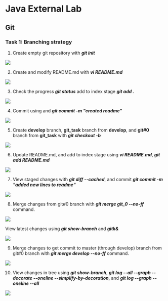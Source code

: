 # Java External Lab
## Git 
### Task 1: Branching strategy 

1. Create empty git repository with ***git init***

![](https://raw.githubusercontent.com/Fat-Frumos/Cars/master/media/image1.png)

2. Create and modify README.md with ***vi README.md***

![](https://raw.githubusercontent.com/Fat-Frumos/Cars/master/media/image2.png)

3. Check the progress  ***git status*** add to index stage ***git add .***

![](https://raw.githubusercontent.com/Fat-Frumos/Cars/master/media/image3.png)

4. Commit using and  ***git commit -m "created readme"***

![](https://raw.githubusercontent.com/Fat-Frumos/Cars/master/media/image4.png)

5. Create **develop** branch, **git_task** branch from **develop**, and **git#0** branch from **git_task** with  ***git checkout -b***

![](https://raw.githubusercontent.com/Fat-Frumos/Cars/master/media/image5.png)

6. Update README.md, and add to index stage using ***vi README.md***, ***git add README.md***

![](https://raw.githubusercontent.com/Fat-Frumos/Cars/master/media/image6.png)

7. View staged changes with ***git diff --cached***, and commit ***git commit -m "added new lines to readme"***

![](https://raw.githubusercontent.com/Fat-Frumos/Cars/master/media/image7.png)

8. Merge changes from git#0 branch with ***git merge git_0 --no-ff*** command. 

![](https://raw.githubusercontent.com/Fat-Frumos/Cars/master/media/image8.png)

View latest changes using ***git show-branch*** and ***gitk&***

![](https://raw.githubusercontent.com/Fat-Frumos/Cars/master/media/image9.png)

9. Merge changes to get commit to master (through develop) branch from git#0 branch with ***git merge develop --no-ff*** command. 

![](https://raw.githubusercontent.com/Fat-Frumos/Cars/master/media/image10.png)

10. View changes in tree using ***git show-branch***, ***git log --all --graph --decorate --oneline --simplify-by-decoration***, and ***git log --graph --oneline --all***

![](https://raw.githubusercontent.com/Fat-Frumos/Cars/master/media/image11.png)

